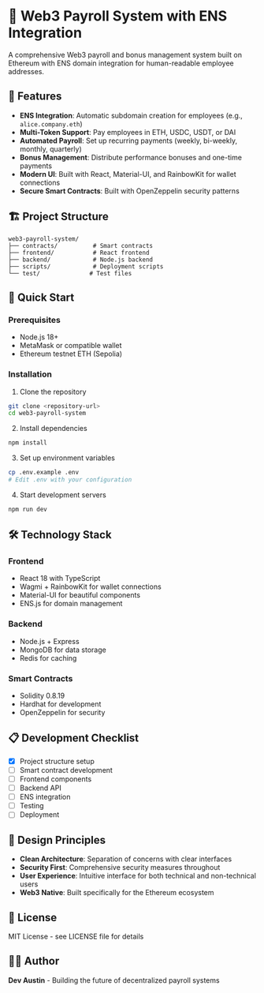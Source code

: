 # 🚀 Web3 Payroll System with ENS Integration

A comprehensive Web3 payroll and bonus management system built on Ethereum with ENS domain integration for human-readable employee addresses.

## 🎯 Features

- **ENS Integration**: Automatic subdomain creation for employees (e.g., `alice.company.eth`)
- **Multi-Token Support**: Pay employees in ETH, USDC, USDT, or DAI
- **Automated Payroll**: Set up recurring payments (weekly, bi-weekly, monthly, quarterly)
- **Bonus Management**: Distribute performance bonuses and one-time payments
- **Modern UI**: Built with React, Material-UI, and RainbowKit for wallet connections
- **Secure Smart Contracts**: Built with OpenZeppelin security patterns

## 🏗️ Project Structure

```
web3-payroll-system/
├── contracts/          # Smart contracts
├── frontend/           # React frontend
├── backend/            # Node.js backend
├── scripts/            # Deployment scripts
└── test/              # Test files
```

## 🚀 Quick Start

### Prerequisites
- Node.js 18+
- MetaMask or compatible wallet
- Ethereum testnet ETH (Sepolia)

### Installation

1. Clone the repository
```bash
git clone <repository-url>
cd web3-payroll-system
```

2. Install dependencies
```bash
npm install
```

3. Set up environment variables
```bash
cp .env.example .env
# Edit .env with your configuration
```

4. Start development servers
```bash
npm run dev
```

## 🛠️ Technology Stack

### Frontend
- React 18 with TypeScript
- Wagmi + RainbowKit for wallet connections
- Material-UI for beautiful components
- ENS.js for domain management

### Backend
- Node.js + Express
- MongoDB for data storage
- Redis for caching

### Smart Contracts
- Solidity 0.8.19
- Hardhat for development
- OpenZeppelin for security

## 📋 Development Checklist

- [x] Project structure setup
- [ ] Smart contract development
- [ ] Frontend components
- [ ] Backend API
- [ ] ENS integration
- [ ] Testing
- [ ] Deployment

## 🎨 Design Principles

- **Clean Architecture**: Separation of concerns with clear interfaces
- **Security First**: Comprehensive security measures throughout
- **User Experience**: Intuitive interface for both technical and non-technical users
- **Web3 Native**: Built specifically for the Ethereum ecosystem

## 📝 License

MIT License - see LICENSE file for details

## 👨‍💻 Author

**Dev Austin** - Building the future of decentralized payroll systems

